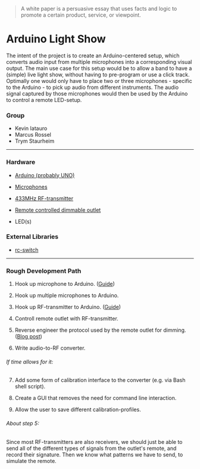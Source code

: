 > A white paper is a persuasive essay that uses facts and logic to promote a certain product, service, or viewpoint.

# Arduino Light Show

The intent of the project is to create an Arduino-centered setup, which converts audio input from multiple microphones into a corresponding visual output. 
The main use case for this setup would be to allow a band to have a (simple) live light show, without having to pre-program or use a click track. Optimally one would only have to place two or three microphones - specific to the Arduino - to pick up audio from different instruments. The audio signal captured by those microphones would then be used by the Arduino to control a remote LED-setup.

### Group

- Kevin Iatauro
- Marcus Rossel
- Trym Staurheim

---

### Hardware

-  [Arduino (probably UNO)](https://en.wikipedia.org/wiki/Arduino_Uno)

- [Microphones](https://www.amazon.de/Gaoxing-Tech-Empfindlichkeits-Mikrofon-Abfragungs/dp/B06XCKSKG1/ref=sr_1_2?ie=UTF8&qid=1547672642&sr=8-2&keywords=Arduino+Microphone)

-  [433MHz RF-transmitter](https://randomnerdtutorials.com/rf-433mhz-transmitter-receiver-module-with-arduino/)

-  [Remote controlled dimmable outlet](https://www.obi.de/hausfunksteuerung/home-easy-funk-steckdosendimmer-he878/p/6430334?wt_mc=gs.pla.Technik.SicherheitHaustechnik.Hausfunksteuerung&wt_cc1=664842664&wt_cc2=&wt_cc3=&wt_cc4=c&gclid=CjwKCAjw14rbBRB3EiwAKeoG_0SW0bwHGJlZ-U5C8u6usz1GWlYa5jHdXU04i18DXpQEug9Ly1enyRoCYvEQAvD_BwE)

- LED(s)

### External Libraries

-  [rc-switch](https://github.com/sui77/rc-switch.git)

---

### Rough Development Path

1. Hook up microphone to Arduino. ([Guide](https://www.instructables.com/id/Use-of-Microphone-Module/))

2. Hook up multiple microphones to Arduino.

3. Hook up RF-transmitter to Arduino. ([Guide](https://randomnerdtutorials.com/rf-433mhz-transmitter-receiver-module-with-arduino/))

4. Controll remote outlet with RF-transmitter.

5. Reverse engineer the protocol used by the remote outlet for dimming. ([Blog post](http://physudo.blogspot.com/2013/08/home-automation-mit-dem-arduino-und-433_17.html))

6. Write audio-to-RF converter.

###### If time allows for it:

7. Add some form of calibration interface to the converter (e.g. via Bash shell script).

8. Create a GUI that removes the need for command line interaction.

9. Allow the user to save different calibration-profiles.

###### About step 5:

Since most RF-transmitters are also receivers, we should just be able to send all of the different types of signals from the outlet's remote, and record their signature. Then we know what patterns we have to send, to simulate the remote.
